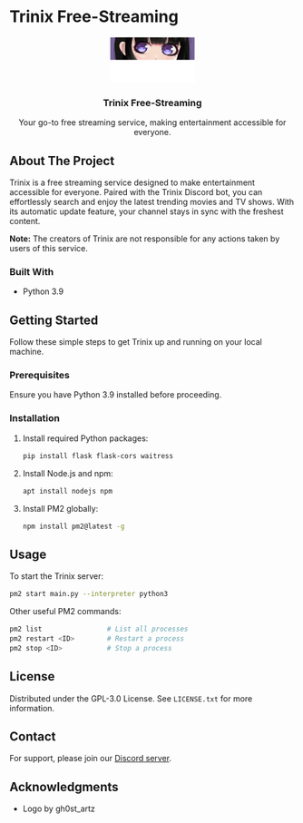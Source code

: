 # Trinix Free-Streaming

<div align="center">
  <a href="https://github.com/osthread/">
    <img src="og_trinix.png" alt="Logo" width="150" height="80">
  </a>

  <h3 align="center">Trinix Free-Streaming</h3>

  <p align="center">
    Your go-to free streaming service, making entertainment accessible for everyone.
    <br/>
  </p>
</div>

## About The Project

Trinix is a free streaming service designed to make entertainment accessible for everyone. Paired with the Trinix Discord bot, you can effortlessly search and enjoy the latest trending movies and TV shows. With its automatic update feature, your channel stays in sync with the freshest content.

**Note:** The creators of Trinix are not responsible for any actions taken by users of this service.

### Built With

* Python 3.9

## Getting Started

Follow these simple steps to get Trinix up and running on your local machine.

### Prerequisites

Ensure you have Python 3.9 installed before proceeding.

### Installation

1. Install required Python packages:
   ```sh
   pip install flask flask-cors waitress
   ```

2. Install Node.js and npm:
   ```sh
   apt install nodejs npm
   ```

3. Install PM2 globally:
   ```sh
   npm install pm2@latest -g
   ```

## Usage

To start the Trinix server:

```sh
pm2 start main.py --interpreter python3
```

Other useful PM2 commands:

```sh
pm2 list                # List all processes
pm2 restart <ID>        # Restart a process
pm2 stop <ID>           # Stop a process
```

## License

Distributed under the GPL-3.0 License. See `LICENSE.txt` for more information.

## Contact

For support, please join our [Discord server](https://discord.gg/CMDnygFbXR).

## Acknowledgments
* Logo by gh0st_artz
